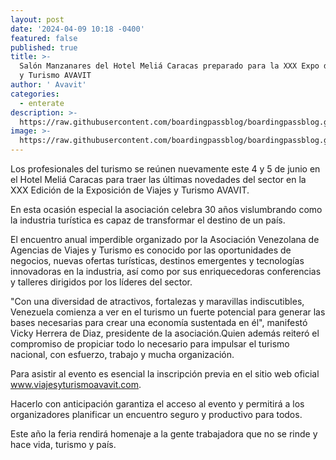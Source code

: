 ```yaml
---
layout: post
date: '2024-04-09 10:18 -0400'
featured: false
published: true
title: >-
  Salón Manzanares del Hotel Meliá Caracas preparado para la XXX Expo de Viajes
  y Turismo AVAVIT
author: ' Avavit'
categories:
  - enterate
description: >-
  https://raw.githubusercontent.com/boardingpassblog/boardingpassblog.github.io/main/avavit.png
image: >-
  https://raw.githubusercontent.com/boardingpassblog/boardingpassblog.github.io/main/avavit.png
---
```

Los profesionales del turismo se reúnen nuevamente este 4 y 5 de junio en el Hotel Meliá Caracas para traer las últimas novedades del sector en la XXX Edición de la Exposición de Viajes y Turismo AVAVIT.  

En esta ocasión especial la asociación celebra 30 años vislumbrando como la industria turística es capaz de transformar el destino de un país. 

El encuentro anual imperdible organizado por  la Asociación Venezolana de Agencias de Viajes y Turismo es conocido por las oportunidades de negocios, nuevas ofertas turísticas, destinos emergentes y tecnologías innovadoras en la industria, así como por sus enriquecedoras conferencias y talleres dirigidos por los líderes del sector. 

"Con una diversidad de atractivos, fortalezas y maravillas indiscutibles, Venezuela comienza a ver en el turismo un fuerte potencial para generar las bases necesarias para crear una economía sustentada en él", manifestó Vicky Herrera de Diaz, presidente de la asociación.Quien además reiteró el compromiso de propiciar todo lo necesario para impulsar el turismo nacional, con esfuerzo, trabajo y mucha organización. 

Para asistir al evento es esencial la inscripción previa en el sitio web oficial www.viajesyturismoavavit.com. 

Hacerlo con anticipación garantiza el acceso al evento y permitirá a los organizadores planificar un encuentro seguro y productivo para todos. 

Este año la feria rendirá homenaje a la gente trabajadora que no se rinde y hace vida, turismo y país. 
